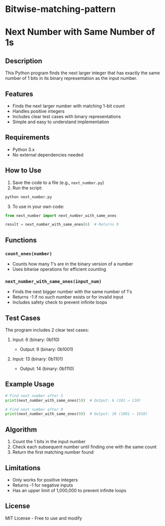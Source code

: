 # Bitwise-matching-pattern
# Next Number with Same Number of 1s

## Description
This Python program finds the next larger integer that has exactly the same number of 1 bits in its binary representation as the input number.

## Features
- Finds the next larger number with matching 1-bit count
- Handles positive integers
- Includes clear test cases with binary representations
- Simple and easy to understand implementation

## Requirements
- Python 3.x
- No external dependencies needed

## How to Use

1. Save the code to a file (e.g., `next_number.py`)
2. Run the script:
```bash
python next_number.py
```

3. To use in your own code:
```python
from next_number import next_number_with_same_ones

result = next_number_with_same_ones(6)  # Returns 9
```

## Functions

### `count_ones(number)`
- Counts how many 1's are in the binary version of a number
- Uses bitwise operations for efficient counting

### `next_number_with_same_ones(input_num)`
- Finds the next bigger number with the same number of 1's
- Returns -1 if no such number exists or for invalid input
- Includes safety check to prevent infinite loops

## Test Cases
The program includes 2 clear test cases:

1. Input: 6 (binary: 0b110)
   - Output: 9 (binary: 0b1001)

2. Input: 13 (binary: 0b1101) 
   - Output: 14 (binary: 0b1110)

## Example Usage
```python
# Find next number after 5
print(next_number_with_same_ones(5))  # Output: 6 (101 → 110)

# Find next number after 9
print(next_number_with_same_ones(9))  # Output: 10 (1001 → 1010)
```

## Algorithm
1. Count the 1 bits in the input number
2. Check each subsequent number until finding one with the same count
3. Return the first matching number found

## Limitations
- Only works for positive integers
- Returns -1 for negative inputs
- Has an upper limit of 1,000,000 to prevent infinite loops

## License
MIT License - Free to use and modify
